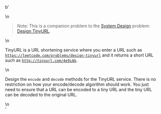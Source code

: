 b'<div class="question-description">\n<p><blockquote>Note: This is a companion problem to the <a href="https://leetcode.com/problemset/system-design/">System Design</a> problem: <a href="https://leetcode.com/problems/design-tinyurl/">Design TinyURL</a>.</blockquote>\n<p>TinyURL is a URL shortening service where you enter a URL such as <code>https://leetcode.com/problems/design-tinyurl</code> and it returns a short URL such as <code>http://tinyurl.com/4e9iAk</code>.</p>\n<p>Design the <code>encode</code> and <code>decode</code> methods for the TinyURL service. There is no restriction on how your encode/decode algorithm should work. You just need to ensure that a URL can be encoded to a tiny URL and the tiny URL can be decoded to the original URL.</p></p>\n</div>'